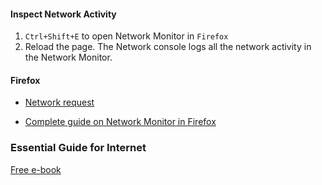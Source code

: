 #### Inspect Network Activity


1. ```Ctrl+Shift+E```  to open Network Monitor in ```Firefox```
2. Reload the page. The Network console logs all the network activity in the Network Monitor.

#### Firefox 

- [Network request](https://developer.mozilla.org/en-US/docs/Tools/Network_Monitor/request_details)

- [Complete guide on Network Monitor in Firefox](https://developer.mozilla.org/en-US/docs/Tools/Network_Monitor)


### Essential Guide for Internet

[Free e-book](http://www.net-intro.com/)